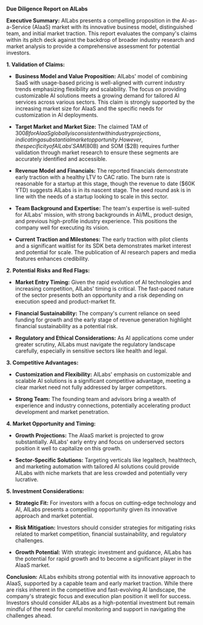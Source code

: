 **Due Diligence Report on AILabs**

**Executive Summary:**
AILabs presents a compelling proposition in the AI-as-a-Service (AIaaS) market with its innovative business model, distinguished team, and initial market traction. This report evaluates the company's claims within its pitch deck against the backdrop of broader industry research and market analysis to provide a comprehensive assessment for potential investors.

**1. Validation of Claims:**

- **Business Model and Value Proposition:** AILabs' model of combining SaaS with usage-based pricing is well-aligned with current industry trends emphasizing flexibility and scalability. The focus on providing customizable AI solutions meets a growing demand for tailored AI services across various sectors. This claim is strongly supported by the increasing market size for AIaaS and the specific needs for customization in AI deployments.

- **Target Market and Market Size:** The claimed TAM of $300B for AIaaS globally is consistent with industry projections, indicating a substantial market opportunity. However, the specificity of AILabs' SAM ($80B) and SOM ($2B) requires further validation through market research to ensure these segments are accurately identified and accessible.

- **Revenue Model and Financials:** The reported financials demonstrate early traction with a healthy LTV to CAC ratio. The burn rate is reasonable for a startup at this stage, though the revenue to date ($60K YTD) suggests AILabs is in its nascent stage. The seed round ask is in line with the needs of a startup looking to scale in this sector.

- **Team Background and Expertise:** The team's expertise is well-suited for AILabs' mission, with strong backgrounds in AI/ML, product design, and previous high-profile industry experience. This positions the company well for executing its vision.

- **Current Traction and Milestones:** The early traction with pilot clients and a significant waitlist for its SDK beta demonstrates market interest and potential for scale. The publication of AI research papers and media features enhances credibility.

**2. Potential Risks and Red Flags:**

- **Market Entry Timing:** Given the rapid evolution of AI technologies and increasing competition, AILabs' timing is critical. The fast-paced nature of the sector presents both an opportunity and a risk depending on execution speed and product-market fit.
  
- **Financial Sustainability:** The company's current reliance on seed funding for growth and the early stage of revenue generation highlight financial sustainability as a potential risk.

- **Regulatory and Ethical Considerations:** As AI applications come under greater scrutiny, AILabs must navigate the regulatory landscape carefully, especially in sensitive sectors like health and legal.

**3. Competitive Advantages:**

- **Customization and Flexibility:** AILabs' emphasis on customizable and scalable AI solutions is a significant competitive advantage, meeting a clear market need not fully addressed by larger competitors.

- **Strong Team:** The founding team and advisors bring a wealth of experience and industry connections, potentially accelerating product development and market penetration.

**4. Market Opportunity and Timing:**

- **Growth Projections:** The AIaaS market is projected to grow substantially. AILabs' early entry and focus on underserved sectors position it well to capitalize on this growth.

- **Sector-Specific Solutions:** Targeting verticals like legaltech, healthtech, and marketing automation with tailored AI solutions could provide AILabs with niche markets that are less crowded and potentially very lucrative.

**5. Investment Considerations:**

- **Strategic Fit:** For investors with a focus on cutting-edge technology and AI, AILabs presents a compelling opportunity given its innovative approach and market potential.

- **Risk Mitigation:** Investors should consider strategies for mitigating risks related to market competition, financial sustainability, and regulatory challenges.

- **Growth Potential:** With strategic investment and guidance, AILabs has the potential for rapid growth and to become a significant player in the AIaaS market.

**Conclusion:**
AILabs exhibits strong potential with its innovative approach to AIaaS, supported by a capable team and early market traction. While there are risks inherent in the competitive and fast-evolving AI landscape, the company's strategic focus and execution plan position it well for success. Investors should consider AILabs as a high-potential investment but remain mindful of the need for careful monitoring and support in navigating the challenges ahead.
